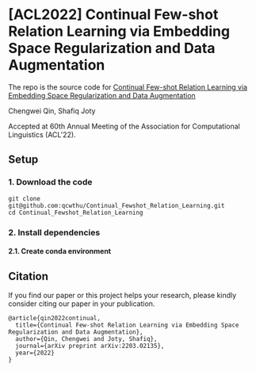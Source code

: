 # [ACL2022] Continual Few-shot Relation Learning via Embedding Space Regularization and Data Augmentation 

The repo is the source code for [Continual Few-shot Relation Learning via Embedding Space Regularization and Data Augmentation](https://openreview.net/forum?id=tN-UlSrCBgM)

Chengwei Qin, Shafiq Joty

Accepted at 60th Annual Meeting of the Association for Computational Linguistics (ACL'22).

## Setup

### 1. Download the code

```
git clone git@github.com:qcwthu/Continual_Fewshot_Relation_Learning.git
cd Continual_Fewshot_Relation_Learning
```

### 2. Install dependencies

#### 2.1. Create conda environment




## Citation

If you find our paper or this project helps your research, please kindly consider citing our paper in your publication.




```
@article{qin2022continual,
  title={Continual Few-shot Relation Learning via Embedding Space Regularization and Data Augmentation},
  author={Qin, Chengwei and Joty, Shafiq},
  journal={arXiv preprint arXiv:2203.02135},
  year={2022}
}
```

